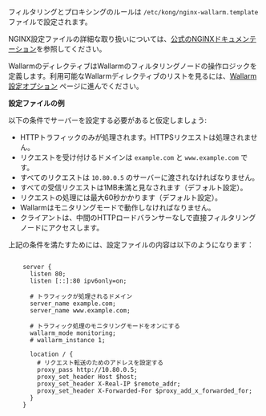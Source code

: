 フィルタリングとプロキシングのルールは `/etc/kong/nginx-wallarm.template` ファイルで設定されます。

NGINX設定ファイルの詳細な取り扱いについては、[公式のNGINXドキュメンテーション](https://nginx.org/en/docs/beginners_guide.html)を参照してください。

WallarmのディレクティブはWallarmのフィルタリングノードの操作ロジックを定義します。利用可能なWallarmディレクティブのリストを見るには、[Wallarm設定オプション](../admin-en/configure-parameters-en.md) ページに進んでください。

**設定ファイルの例**

以下の条件でサーバーを設定する必要があると仮定しましょう:
* HTTPトラフィックのみが処理されます。HTTPSリクエストは処理されません。
* リクエストを受け付けるドメインは `example.com` と `www.example.com` です。
* すべてのリクエストは `10.80.0.5` のサーバーに渡されなければなりません。
* すべての受信リクエストは1MB未満と見なされます（デフォルト設定）。
* リクエストの処理には最大60秒かかります（デフォルト設定）。
* Wallarmはモニタリングモードで動作しなければなりません。
* クライアントは、中間のHTTPロードバランサーなしで直接フィルタリングノードにアクセスします。

上記の条件を満たすためには、設定ファイルの内容は以下のようになります：

```

    server {
      listen 80;
      listen [::]:80 ipv6only=on;

      # トラフィックが処理されるドメイン
      server_name example.com; 
      server_name www.example.com;

      # トラフィック処理のモニタリングモードをオンにする
      wallarm_mode monitoring; 
      # wallarm_instance 1;

      location / {
        # リクエスト転送のためのアドレスを設定する
        proxy_pass http://10.80.0.5; 
        proxy_set_header Host $host;
        proxy_set_header X-Real-IP $remote_addr;
        proxy_set_header X-Forwarded-For $proxy_add_x_forwarded_for;
      }
    }

```